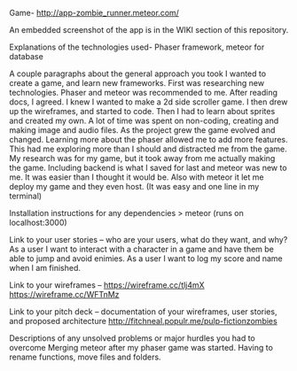 Game-
http://app-zombie_runner.meteor.com/

An embedded screenshot of the app is in the WIKI section of this repository.

Explanations of the technologies used-
	Phaser framework, meteor for database

A couple paragraphs about the general approach you took
	I wanted to create a game, and learn new frameworks. First was researching new technologies. Phaser and meteor was recommended to me. After reading docs, I agreed. I knew I wanted to make a 2d side scroller game. I then drew up the wireframes, and started to code. Then I had to learn about sprites and created my own. A lot of time was spent on non-coding, creating and making image and audio files. As the project grew the game evolved and changed. Learning more about the phaser allowed me to add more features. This had me exploring more than I should and distracted me from the game. My research was for my game, but it took away from me actually making the game. Including backend is what I saved for last and meteor was new to me. It was easier than I thought it would be. Also with meteor it let me deploy my game and they even host. (It was easy and one line in my terminal)

Installation instructions for any dependencies
	> meteor (runs on localhost:3000)

Link to your user stories – who are your users, what do they want, and why?
	As a user I want to interact with a character in a game and have them be able to jump and avoid enimies.
	As a user I want to log my score and name when I am finished.

Link to your wireframes – 
	https://wireframe.cc/tlj4mX
	https://wireframe.cc/WFTnMz

Link to your pitch deck – documentation of your wireframes, user stories, and proposed architecture
	http://fitchneal.populr.me/pulp-fictionzombies

Descriptions of any unsolved problems or major hurdles you had to overcome
	Merging meteor after my phaser game was started. Having to rename functions, move files and folders. 